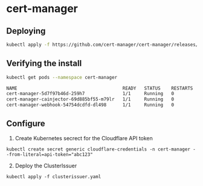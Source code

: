 # cert-manager

## Deploying

```bash
kubectl apply -f https://github.com/cert-manager/cert-manager/releases/download/v1.12.7/cert-manager.yaml
```

## Verifying the install

```bash
kubectl get pods --namespace cert-manager

NAME                                       READY   STATUS    RESTARTS   AGE
cert-manager-5d7f97b46d-259h7              1/1     Running   0          98s
cert-manager-cainjector-69d885bf55-m79lr   1/1     Running   0          98s
cert-manager-webhook-54754dcdfd-dl498      1/1     Running   0          98s
```

## Configure

1. Create Kubernetes secrect for the Cloudflare API token

```
kubectl create secret generic cloudflare-credentials -n cert-manager --from-literal=api-token="abc123"
```

2. Deploy the ClusterIssuer

```
kubectl apply -f clusterissuer.yaml
```